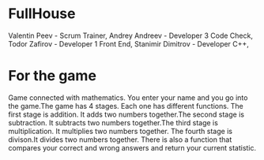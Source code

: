 # FullHouse
Valentin Peev - Scrum Trainer,
Andrey Andreev - Developer 3 Code Check,
Todor Zafirov - Developer 1 Front End,
Stanimir Dimitrov - Developer C++,
# For the game
Game connected with mathematics. You enter your name and you go into the game.The game has 4 stages. Each one has different functions. The first stage is addition. It adds two numbers together.The second stage is subtraction. It subtracts two numbers together.The third stage is multiplication.  It multiplies two numbers together. The fourth stage is divison.It divides two numbers together. There is also a function that compares your correct and wrong answers and return your current statistic.


